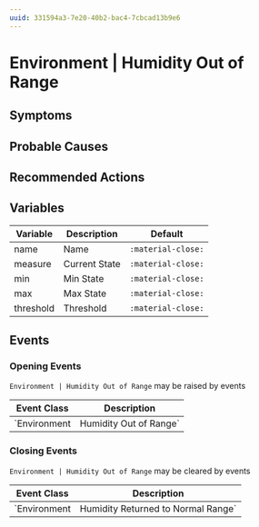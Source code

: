 ```yaml
---
uuid: 331594a3-7e20-40b2-bac4-7cbcad13b9e6
---
```

# Environment | Humidity Out of Range

## Symptoms

## Probable Causes

## Recommended Actions

## Variables

Variable | Description | Default
--- | --- | ---
name | Name | `:material-close:`
measure | Current State | `:material-close:`
min | Min State | `:material-close:`
max | Max State | `:material-close:`
threshold | Threshold | `:material-close:`

## Events

### Opening Events
`Environment | Humidity Out of Range` may be raised by events

Event Class | Description
--- | ---
`Environment | Humidity Out of Range` | dispose

### Closing Events
`Environment | Humidity Out of Range` may be cleared by events

Event Class | Description
--- | ---
`Environment | Humidity Returned to Normal Range` | dispose
